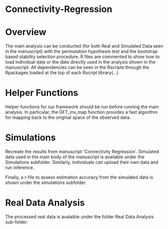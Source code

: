 # Connectivity-Regression

# Overview

The main analysis can be conducted (for both Real and Simulated Data seen in the manuscript) with the permutation hypothesis test and the bootstrap based stability selection procedure. R files are commented to show how to load individual data or the data directly used in the analysis shown in the manuscript. All dependencies can be seen in the Rscripts through the Rpackages loaded at the top of each Rscript library(...)

# Helper Functions
Helper functions for our framework should be run before running the main analysis. In particular, the GFT_inv_map function provides a fast algorithm for mapping back to the original space of the observed data. 

# Simulations

Recreate the results from manuscript 'Connectivity Regression'. Simulated data used in the main body of the manuscript is available under the Simulations subfolder. Similarly, individuals can upload their own data and run inference. 

Finally, a r-file to assess estimation accuracy from the simulated data is shown under the simulations subfolder. 

# Real Data Analysis

The processed real data is avalaible under the folder Real Data Analysis sub-folder. 
